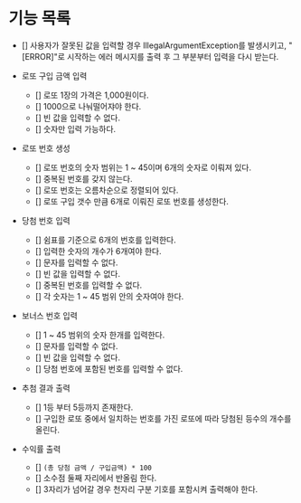# 기능 목록

- [] 사용자가 잘못된 값을 입력할 경우 IllegalArgumentException를 발생시키고,
     "[ERROR]"로 시작하는 에러 메시지를 출력 후 그 부분부터 입력을 다시 받는다.

- 로또 구입 금액 입력
  - [] 로또 1장의 가격은 1,000원이다.
  - [] 1000으로 나눠떨어쟈야 한다.
  - [] 빈 값을 입력할 수 없다.
  - [] 숫자만 입력 가능하다.

- 로또 번호 생성
    - [] 로또 번호의 숫자 범위는 1 ~ 45이며 6개의 숫자로 이뤄져 있다.
    - [] 중복된 번호를 갖지 않는다.
    - [] 로또 번호는 오름차순으로 정렬되어 있다.
    - [] 로또 구입 갯수 만큼 6개로 이뤄진 로또 번호를 생성한다.

- 당첨 번호 입력
  - [] 쉼표를 기준으로 6개의 번호를 입력한다.
  - [] 입력한 숫자의 개수가 6개여야 한다.
  - [] 문자를 입력할 수 없다.
  - [] 빈 값을 입력할 수 없다.
  - [] 중복된 번호를 입력할 수 없다.
  - [] 각 숫자는 1 ~ 45 범위 안의 숫자여야 한다.

- 보너스 번호 입력
  - [] 1 ~ 45 범위의 숫자 한개를 입력한다.
  - [] 문자를 입력할 수 없다.
  - [] 빈 값을 입력할 수 없다.
  - [] 당첨 번호에 포함된 번호를 입력할 수 없다.

- 추첨 결과 출력
  - [] 1등 부터 5등까지 존재한다.
  - [] 구입한 로또 중에서 일치하는 번호를 가진 로또에 따라 당첨된 등수의 개수를 올린다.

- 수익률 출력
  - [] `(총 당첨 금액 / 구입금액) * 100`
  - [] 소수점 둘째 자리에서 반올림 한다.
  - [] 3자리가 넘어갈 경우 천자리 구분 기호를 포함시켜 출력해야 한다.
